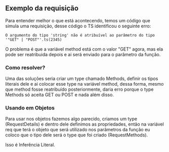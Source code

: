 ## Exemplo da requisição

Para entender melhor o que está acontecendo, temos um código que simula uma requisição, desse código o TS identificou o seguinte erro:

```
O argumento do tipo 'string' não é atribuível ao parâmetro do tipo '"GET" | "POST"'.ts(2345)
```

O problema é que a variável method está com o valor "GET" agora, mas ela pode ser reatribuida depois e ai será enviado para o parâmetro da função.

### Como resolver?

Uma das soluções seria criar um type chamado Methods, definir os tipos literais dele e ai colocar esse type na variável method, dessa forma, mesmo que method fosse reatribuído posteriormente, daria erro porque o type Methods só aceita GET ou POST e nada além disso.

### Usando em Objetos

Para usar nos objetos fazemos algo parecido, criamos um type (RequestDetails) e dentro dele definimos as propriedades, então na variável req que terá o objeto que será utilizado nos parâmetros da função eu coloco que o tipo dele será o type que foi criado (RequestMethods).

Isso é Inferência Literal.
